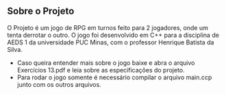 
<!-- ABOUT THE PROJECT -->
## Sobre o Projeto

O Projeto é um jogo de RPG em turnos feito para 2 jogadores, onde um tenta derrotar o outro.
O jogo foi desenvolvido em C++ para a disciplina de AEDS 1 da universidade PUC Minas, com o professor Henrique Batista da Silva.

* Caso queira entender mais sobre o jogo baixe e abra o arquivo Exercícios 13.pdf e leia sobre as especificações do projeto.
* Para rodar o jogo somente é necessário compilar o arquivo main.ccp junto com os outros arquivos.
